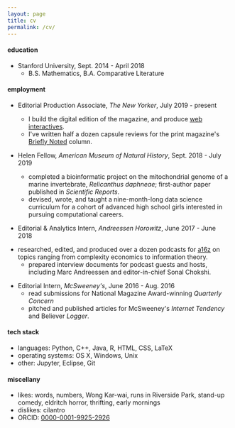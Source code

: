 ```yaml
---
layout: page
title: cv
permalink: /cv/
---
```


#### education
* Stanford University, Sept. 2014 - April 2018
	- B.S. Mathematics, B.A. Comparative Literature

#### employment
* Editorial Production Associate, _The New Yorker_,  July 2019 - present
	- I build the digital edition of the magazine, and produce [web interactives](https://www.newyorker.com/magazine/2020/05/18/thirty-six-thousand-feet-under-the-sea).
	- I've written half a dozen capsule reviews for the print magazine's [Briefly Noted](https://www.newyorker.com/magazine/2020/11/16/the-silence-a-lovers-discourse-a-world-beneath-the-sands-and-grieving) column.

* Helen Fellow, _American Museum of Natural History_, Sept. 2018 - July 2019
	-  completed a bioinformatic project on the mitochondrial genome of a marine invertebrate, _Relicanthus daphneae_; first-author paper published in _Scientific Reports_.
	-  devised, wrote, and taught a nine-month-long data science curriculum for a cohort of advanced high school girls interested in pursuing computational careers. 
* Editorial & Analytics Intern, _Andreessen Horowitz_, June 2017 - June 2018
-  researched, edited, and produced over a dozen podcasts for [a16z](http://www.a16z.com) on topics ranging from complexity economics to information theory.
	-  prepared interview documents for podcast guests and hosts, including Marc Andreessen and editor-in-chief Sonal Chokshi.
* Editorial Intern, _McSweeney's_, June 2016 - Aug. 2016
	-  read submissions for National Magazine Award-winning _Quarterly Concern_
	-  pitched and published articles for McSweeney's _Internet Tendency_ and Believer _Logger_.

#### tech stack
* languages: Python, C++, Java, R, HTML, CSS, LaTeX
* operating systems: OS X, Windows, Unix
* other: Jupyter, Eclipse, Git


#### miscellany
* likes: words, numbers, Wong Kar-wai, runs in Riverside Park, stand-up comedy, eldritch horror, thrifting, early mornings
* dislikes: cilantro
* ORCID: [0000-0001-9925-2926](https://orcid.org/0000-0001-9925-2926)
